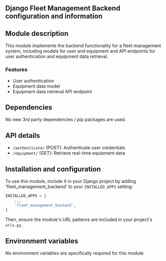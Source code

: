 ## Django Fleet Management Backend configuration and information

## Module description

This module implements the backend functionality for a fleet management system, including models for user and equipment and API endpoints for user authentication and equipment data retrieval.

### Features

- User authentication
- Equipment data model
- Equipment data retrieval API endpoint

## Dependencies

No new 3rd party dependencies / pip packages are used.

## API details

- `/authenticate/` (POST): Authenticate user credentials
- `/equipment/` (GET): Retrieve real-time equipment data

## Installation and configuration

To use this module, include it in your Django project by adding 'fleet_management_backend' to your `INSTALLED_APPS` setting:

```python
INSTALLED_APPS = [
    ...
    'fleet_management_backend',
]
```

Then, ensure the module's URL patterns are included in your project's `urls.py`.

## Environment variables

No environment variables are specifically required for this module.
